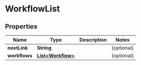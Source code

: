 
# WorkflowList

## Properties
Name | Type | Description | Notes
------------ | ------------- | ------------- | -------------
**nextLink** | **String** |  |  [optional]
**workflows** | [**List&lt;Workflow&gt;**](Workflow.md) |  |  [optional]




